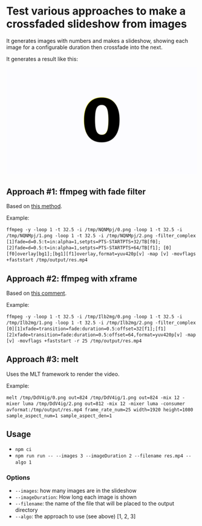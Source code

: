 # Test various approaches to make a crossfaded slideshow from images

It generates images with numbers and makes a slideshow, showing each image for a configurable duration then crossfade into the next.

It generates a result like this:

![](res.gif)

## Approach #1: ffmpeg with fade filter

Based on [this method](https://superuser.com/a/834035).

Example:

```
ffmpeg -y -loop 1 -t 32.5 -i /tmp/NQNMpj/0.png -loop 1 -t 32.5 -i /tmp/NQNMpj/1.png -loop 1 -t 32.5 -i /tmp/NQNMpj/2.png -filter_complex [1]fade=d=0.5:t=in:alpha=1,setpts=PTS-STARTPTS+32/TB[f0]; [2]fade=d=0.5:t=in:alpha=1,setpts=PTS-STARTPTS+64/TB[f1]; [0][f0]overlay[bg1];[bg1][f1]overlay,format=yuv420p[v] -map [v] -movflags +faststart /tmp/output/res.mp4
```

## Approach #2: ffmpeg with xframe

Based on [this comment](https://www.reddit.com/r/ffmpeg/comments/f051j2/trying_to_make_video_from_images_with_crossfade/fguco1a/).

Example:

```
ffmpeg -y -loop 1 -t 32.5 -i /tmp/Ilb2mg/0.png -loop 1 -t 32.5 -i /tmp/Ilb2mg/1.png -loop 1 -t 32.5 -i /tmp/Ilb2mg/2.png -filter_complex [0][1]xfade=transition=fade:duration=0.5:offset=32[f1];[f1][2]xfade=transition=fade:duration=0.5:offset=64,format=yuv420p[v] -map [v] -movflags +faststart -r 25 /tmp/output/res.mp4
```

## Approach #3: melt

Uses the MLT framework to render the video.

Example:

```
melt /tmp/DdV4ig/0.png out=824 /tmp/DdV4ig/1.png out=824 -mix 12 -mixer luma /tmp/DdV4ig/2.png out=812 -mix 12 -mixer luma -consumer avformat:/tmp/output/res.mp4 frame_rate_num=25 width=1920 height=1080 sample_aspect_num=1 sample_aspect_den=1
```

## Usage

* ```npm ci```
* ```npm run run -- --images 3 --imageDuration 2 --filename res.mp4 --algo 1```

### Options

* ```--images```: how many images are in the slideshow
* ```--imageDuration```: How long each image is shown
* ```--filename```: the name of the file that will be placed to the output directory
* ```--algo```: the approach to use (see above) [1, 2, 3]
